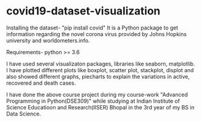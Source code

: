 # covid19-dataset-visualization
Installing the dataset- "pip install covid"
It is a Python package to get information regarding the novel corona virus provided by Johns Hopkins university and worldometers.info.

Requirements- python >= 3.6

I have used several visualizaton packages, libraries like seaborn, matplotlib. I have plotted different plots like boxplot, scatter plot, stackplot, displot and also showed different graphs, piecharts to explain the variations in active, recovered and death cases.

I have done the above course project during my course-work "Advanced Programming in Python(DSE309)" while studying at Indian Institute of Science Educatioon and Research(IISER) Bhopal in the 3rd year of my BS in Data Science.

